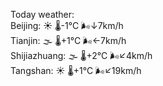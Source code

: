 Today weather:  
Beijing: ☀️   🌡️-1°C 🌬️↓7km/h  
Tianjin: 🌫  🌡️+1°C 🌬️←7km/h  
Shijiazhuang: 🌫  🌡️+2°C 🌬️↙4km/h  
Tangshan: ☀️   🌡️+1°C 🌬️↙19km/h  
